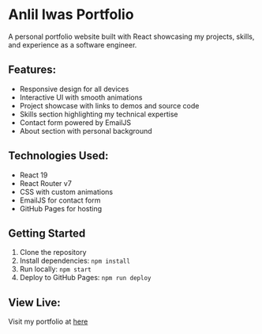 # Anlil Iwas Portfolio

A personal portfolio website built with React showcasing my projects, skills, and experience as a software engineer.

## Features:
- Responsive design for all devices
- Interactive UI with smooth animations
- Project showcase with links to demos and source code
- Skills section highlighting my technical expertise
- Contact form powered by EmailJS
- About section with personal background

## Technologies Used:
- React 19
- React Router v7
- CSS with custom animations
- EmailJS for contact form
- GitHub Pages for hosting

## Getting Started
1. Clone the repository
2. Install dependencies: `npm install`
3. Run locally: `npm start`
4. Deploy to GitHub Pages: `npm run deploy`

## View Live:
Visit my portfolio at [here](https://anliliwas.com)
